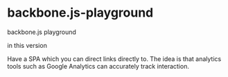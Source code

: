 # backbone.js-playground
backbone.js playground


in this version

Have a SPA which you can direct links directly to.
The idea is that analytics tools such as Google Analytics can accurately track interaction.
